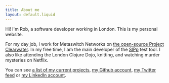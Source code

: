 ```yaml
---
title: About me
layout: default.liquid
---
```


Hi! I'm Rob, a software developer working in London. This is my personal website.

For my day job, I work for Metaswitch Networks on
[the open-source Project Clearwater](http://github.com/Metaswitch). In
my free time, I am the main developer of the
[SIPp](http://sipp.sf.net) test tool. I also like attending the London
Clojure Dojo, knitting, and watching murder mysteries on Netflix.

You can see [a list of my current projects](|filename|./projects.md), [my Github account](http://github.com/rkday), [my Twitter feed](http://twiiter.com/day_rk) or [my LinkedIn account](http://uk.linkedin.com/pub/robert-day/2b/64a/234/).

